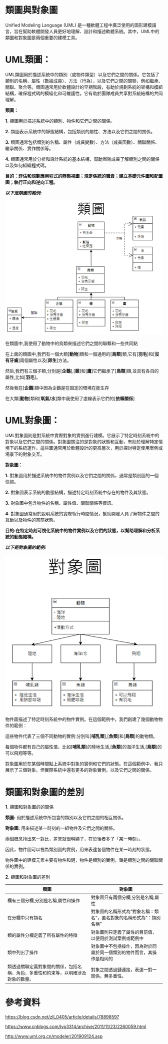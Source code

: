 # **類圖與對象圖**

Unified Modeling Language (UML) 是一種軟體工程中廣泛使用的圖形建模語言，旨在幫助軟體開發人員更好地理解、設計和描述軟體系統。其中，UML中的類圖和對象圖是兩個重要的建模工具。

# **UML類圖：**
UML類圖用於描述系統中的類別（或物件類型）以及它們之間的關係。它包括了類別的名稱、屬性（數據成員）、方法（行為），以及它們之間的關聯，例如繼承、關聯、聚合等。類圖通常用於軟體設計的早期階段，有助於規劃系統的架構和模組結構，確保程式碼的模組化和可維護性。它有助於團隊成員共享對系統結構的共同理解。

**類圖：**

**1.** 類圖用於描述系統中的類別、物件和它們之間的關係。

**2.** 類圖表示系統中的靜態結構，包括類別的屬性、方法以及它們之間的關係。

**3.** 類圖通常包括類別的名稱、屬性（成員變數）、方法（成員函數）、關聯關係、繼承關係、實作關係等。

**4.** 類圖通常用於分析和設計系統的基本結構，幫助團隊成員了解類別之間的關係以及如何組織程式碼。


**目的：評估和規劃應用程式的靜態視圖；規定係統的職責；建立基礎元件圖和配置圖；執行正向和逆向工程。**

_**以下是類圖的範例:**_

![image](https://github.com/MikazukiWai/-01/blob/main/image/01.png)

在類圖中,我使用了動物中的鳥類來描述它們之間的聯繫和一些共同點

在上面的類圖中,我們有一個大類[**動物**]類和一個通用的[**鳥類**]類,它有[**羽毛**]和[**沒有牙齒**]兩個屬性以及[**卵生**]方法。

然后,我們有三個子類,分別是[**企鵝**],[**雞**]和[**鷹**]它們繼承了[**鳥類**]類,並具有各自的屬性,比如[**羽毛**]。

然後我在[**企鵝**]類中因為企鵝是在固定的環境在能生存

在大類[**動物**]類和[**氧氣/水**]類中我使用了虛線表示它們的[**依賴關係**]





# **UML對象圖：**
UML對象圖則是對系統中實際對象的實例進行建模。它展示了特定時刻系統中的對象以及它們之間的關係。對象圖關注的是對象的狀態和互動，有助於理解特定情境下的系統運作。這些圖通常用於軟體設計的更高層次，用於探討特定使用案例或場景下的對象交互。

**對象圖：**

**1.** 對象圖用於描述系統中的物件實例以及它們之間的關係，通常是類別圖的一個快照。

**2.** 對象圖表示系統的動態結構，描述特定時刻系統中存在的物件及其狀態。

**3.** 對象圖中包含物件的名稱、屬性值、關聯關係等資訊。

**4.** 對象圖通常用於說明系統的實際執行時間情況，幫助開發人員了解物件之間的互動以及物件的當前狀態。

**目的:在特定時刻可視化系統中的物件實例以及它們的狀態，以幫助理解和分析系統的動態結構。**

_**以下是對象圖的範例:**_

![image](https://github.com/MikazukiWai/-01/blob/main/image/02.png)

物件圖描述了特定時刻系統中的物件實例。在這個範例中，我們創建了幾個動物物件的範例：

這些物件代表了三個不同動物的實例:分別叫[**哺乳類**],[**魚類**]和[**鳥類**]的動物類。

每個物件都有自己的屬性值，比如[**哺乳類**]的陸地生活,[**魚類**]的海洋生活,[**鳥類**]的可以飛翔等等。

對象圖用於在某個時間點上系統中對象的實例和它們的狀態。在這個範例中，我只展示了三個對象，但實際系統中還有更多的對象實例，以及它們之間的關係。




# **類圖和對象圖的差別**

**1.** 類圖和對象圖的的關係

**類圖:** 用於描述系統中所包含的類別以及它們之間的相互關係。

**對象圖:** 用來描述某一時刻的一組物件及它們之間的關係。

兩個概念拎出來一對比，差異就很明顯了，在於後者多了「某一時刻」。

因此，物件圖可以視為類別圖的實例，用來表達各個物件在某一時刻的狀態。

物件圖中的建模元素主要有物件和鏈，物件是類別的實例，鍊是類別之間的關聯關係的實例。

**2.** 類圖和對象圖的差別

| 類圖        | 對象圖           | 
| ------------- |-------------  |
| 欄有三個分欄,分別是名稱,屬性和操作        | 對象圖只有兩個分欄,分別是名稱,屬性    | 
| 在分欄中只有類名        | 對象圖的名稱形式為“對象名稱：類名”，匿名對象的名稱形式為“：類別名稱”   |  
| 類的屬性分欄定義了所有屬性的特徵     | 對象圖則只定義了屬性的目前值，以便用於測試案例或範例中       | 
| 類中列出了操作      | 對象圖中不包括操作，因為對於同屬於同一個類別的物件而言，其操作是相同的       | 
| 類透過關聯定義對象間的關係，包括名稱、角色、多重性和約束等，以明確涉及對象的數量。      | 對象之間透過鏈連接，表達一對一關係，無多重性。      | 









# **參考資料**

https://blog.csdn.net/zll_0405/article/details/78898597

https://www.cnblogs.com/lyp3314/archive/2011/11/23/2260059.html

http://www.uml.org.cn/modeler/201909124.asp
